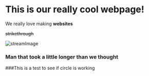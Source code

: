 # This is our really cool webpage!

We really love making **websites**

~~strikethrough~~

![streamImage](https://blog.yellowoctopus.com.au/wp-content/uploads/2018/03/yellow-octopus-funny-memes-20.jpg)


### Man that took a little longer than we thought

###This is a test to see if circle is working